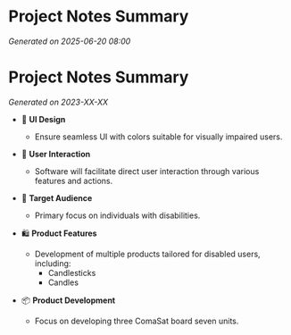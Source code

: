 # Project Notes Summary

*Generated on 2025-06-20 08:00*

# Project Notes Summary

*Generated on 2023-XX-XX*

- 🎨 **UI Design**
  - Ensure seamless UI with colors suitable for visually impaired users.

- 🤝 **User Interaction**
  - Software will facilitate direct user interaction through various features and actions.

- 🎯 **Target Audience**
  - Primary focus on individuals with disabilities.

- 🛍️ **Product Features**
  - Development of multiple products tailored for disabled users, including:
    - Candlesticks
    - Candles

- 📦 **Product Development**
  - Focus on developing three ComaSat board seven units.